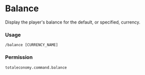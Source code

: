 # Balance

Display the player's balance for the default, or specified, currency.

### Usage

```
/balance [CURRENCY_NAME]
```

### Permission

```
totaleconomy.command.balance
```